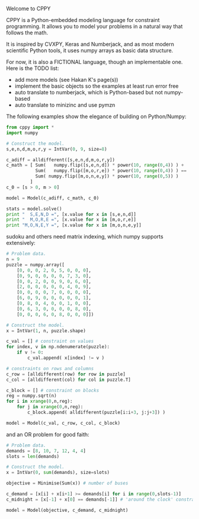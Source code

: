 Welcome to CPPY

CPPY is a Python-embedded modeling language for constraint programming. It allows you to model your problems in a natural way that follows the math.

It is inspired by CVXPY, Keras and Numberjack, and as most modern scientific Python tools, it uses numpy arrays as basic data structure.

For now, it is also a FICTIONAL language, though an implementable one. Here is the TODO list:
- add more models (see Hakan K's page(s))
- implement the basic objects so the examples at least run error free
- auto translate to numberjack, which is Python-based but not numpy-based
- auto translate to minizinc and use pymzn

The following examples show the elegance of building on Python/Numpy:
```python
from cppy import *
import numpy

# Construct the model.
s,e,n,d,m,o,r,y = IntVar(0, 9, size=8)

c_adiff = alldifferent([s,e,n,d,m,o,r,y])
c_math = [ Sum(   numpy.flip([s,e,n,d]) * power(10, range(0,4)) ) +
           Sum(   numpy.flip([m,o,r,e]) * power(10, range(0,4)) ) ==
           Sum( numpy.flip([m,o,n,e,y]) * power(10, range(0,5)) )
         ]
c_0 = [s > 0, m > 0]

model = Model(c_adiff, c_math, c_0)

stats = model.solve()
print "  S,E,N,D =", [x.value for x in [s,e,n,d]]
print "  M,O,R,E =", [x.value for x in [m,o,r,e]]
print "M,O,N,E,Y =", [x.value for x in [m,o,n,e,y]]
```

sudoku and others need matrix indexing, which numpy supports extensively:
```python
# Problem data.
n = 9
puzzle = numpy.array([
    [0, 0, 0, 2, 0, 5, 0, 0, 0],
    [0, 9, 0, 0, 0, 0, 7, 3, 0],
    [0, 0, 2, 0, 0, 9, 0, 6, 0],
    [2, 0, 0, 0, 0, 0, 4, 0, 9],
    [0, 0, 0, 0, 7, 0, 0, 0, 0],
    [6, 0, 9, 0, 0, 0, 0, 0, 1],
    [0, 8, 0, 4, 0, 0, 1, 0, 0],
    [0, 6, 3, 0, 0, 0, 0, 8, 0],
    [0, 0, 0, 6, 0, 8, 0, 0, 0]])

# Construct the model.
x = IntVar(1, n, puzzle.shape)

c_val = [] # constraint on values
for index, v in np.ndenumerate(puzzle):
    if v != 0:
        c_val.append( x[index] != v )

# constraints on rows and columns
c_row = [alldifferent(row) for row in puzzle]
c_col = [alldifferent(col) for col in puzzle.T]

c_block = [] # constraint on blocks
reg = numpy.sqrt(n)
for i in xrange(0,n,reg):
    for j in xrange(0,n,reg):
        c_block.append( alldifferent(puzzle[i:i+3, j:j+3]) )

model = Model(c_val, c_row, c_col, c_block)
```

and an OR problem for good faith:
```python
# Problem data.
demands = [8, 10, 7, 12, 4, 4]
slots = len(demands)

# Construct the model.
x = IntVar(0, sum(demands), size=slots)

objective = Minimise(Sum(x)) # number of buses

c_demand = [x[i] + x[i+1] >= demands[i] for i in range(0,slots-1)]
c_midnight = [x[-1] + x[0] == demands[-1]] # 'around the clock' constraint

model = Model(objective, c_demand, c_midnight)
```
